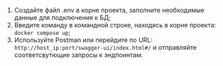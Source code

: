 1) Создайте файл .env в корне проекта, заполните необходимые данные для подключения к БД;
2) Введите команду в командной строке, находясь в корне проекта:
           ```docker compose up```;
3) Используйте Postman или перейдите по URL:
   ```http://host_ip:port/swagger-ui/index.html#/```
   и отправляйте соответсвутющие запросы к эндпоинтам.
